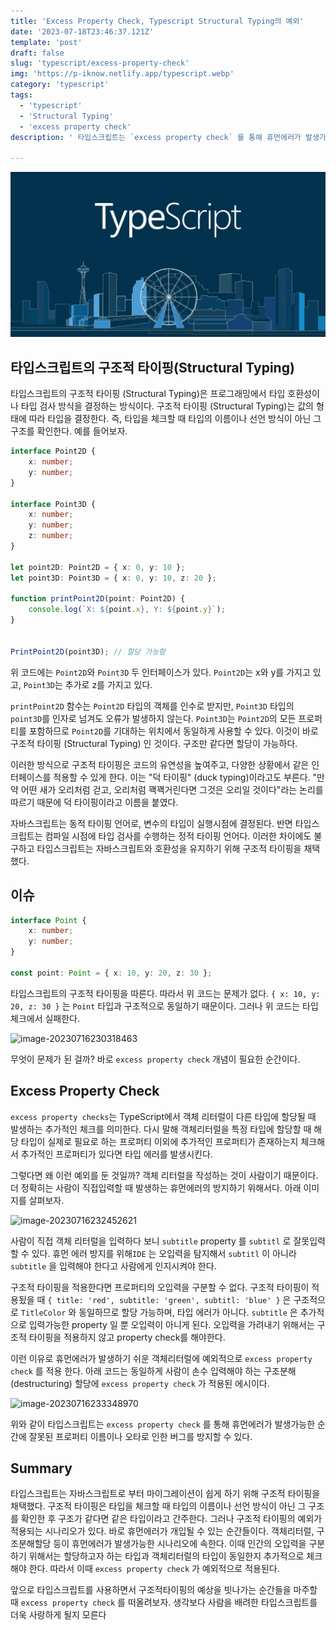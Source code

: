 ```yaml
---
title: 'Excess Property Check, Typescript Structural Typing의 예외'
date: '2023-07-18T23:46:37.121Z'
template: 'post'
draft: false
slug: 'typescript/excess-property-check'
img: 'https://p-iknow.netlify.app/typescript.webp'
category: 'typescript'
tags:
  - 'typescript'
  - 'Structural Typing'
  - 'excess property check'
description: ' 타입스크립트는 `excess property check` 를 통해 휴먼에러가 발생가능한 순간에  잘못된 프로퍼티 이름이나 오타로 인한 버그를 방지할 수 있다.'

---
```


![typescript](../../../static/typescript.webp)

## 타입스크립트의 구조적 타이핑(Structural Typing)


타입스크립트의 구조적 타이핑 (Structural Typing)은 프로그래밍에서 타입 호환성이나 타입 검사 방식을 결정하는 방식이다. 구조적 타이핑 (Structural Typing)는 값의 형태에 따라 타입을 결정한다. 즉, 타입을 체크할 때 타입의 이름이나 선언 방식이 아닌 그 구조를 확인한다. 예를 들어보자.

```typescript
interface Point2D {
    x: number;
    y: number;
}

interface Point3D {
    x: number;
    y: number;
    z: number;
}

let point2D: Point2D = { x: 0, y: 10 };
let point3D: Point3D = { x: 0, y: 10, z: 20 };

function printPoint2D(point: Point2D) {
    console.log(`X: ${point.x}, Y: ${point.y}`);
}


PrintPoint2D(point3D); // 할당 가능함
```

위 코드에는 `Point2D`와 `Point3D` 두 인터페이스가 있다. `Point2D`는 x와 y를 가지고 있고, `Point3D`는 추가로 z를 가지고 있다.

`printPoint2D` 함수는 `Point2D` 타입의 객체를 인수로 받지만, `Point3D` 타입의 `point3D`를 인자로 넘겨도 오류가 발생하지 않는다. `Point3D`는 `Point2D`의 모든 프로퍼티를 포함하므로 `Point2D`를 기대하는 위치에서 동일하게 사용할 수 있다. 이것이 바로 구조적 타이핑 (Structural Typing) 인 것이다. 구조만 같다면 할당이 가능하다. 

이러한 방식으로 구조적 타이핑은 코드의 유연성을 높여주고, 다양한 상황에서 같은 인터페이스를 적용할 수 있게 한다. 이는 "덕 타이핑" (duck typing)이라고도 부른다. "만약 어떤 새가 오리처럼 걷고, 오리처럼 꽥꽥거린다면 그것은 오리일 것이다"라는 논리를 따르기 때문에 덕 타이핑이라고 이름을 붙였다. 

자바스크립트는 동적 타이핑 언어로, 변수의 타입이 실행시점에 결정된다. 반면 타입스크립트는 컴파일 시점에 타입 검사를 수행하는 정적 타이핑 언어다. 이러한 차이에도 불구하고 타입스크립트는 자바스크립트와 호환성을 유지하기 위해 구조적 타이핑을 채택했다.

## 이슈 

```typescript
interface Point {
    x: number;
    y: number;
}

const point: Point = { x: 10, y: 20, z: 30 };	
```

타입스크립트의 구조적 타이핑을 따른다. 따라서  위 코드는 문제가 없다. `{ x: 10, y: 20, z: 30 }` 는 `Point` 타입과 구조적으로 동일하기 때문이다. 그러나 위 코드는 타입체크에서 실패한다. 

![image-20230716230318463](https://i.imgur.com/aPVQIrn.png)

무엇이 문제가 된 걸까? 바로 `excess property check` 개념이 필요한 순간이다. 

## Excess Property Check

`excess property checks`는 TypeScript에서 객체 리터럴이 다른 타입에 할당될 때 발생하는 추가적인 체크를 의미한다. 다시 말해 객체리터럴을 특정 타입에 할당할 때 해당 타입이 실제로 필요로 하는 프로퍼티 이외에 추가적인 프로퍼티가 존재하는지 체크해서 추가적인 프로퍼티가 있다면 타입 에러를 발생시킨다.  

그렇다면 왜 이런 예외를 둔 것일까? 객체 리터럴을 작성하는 것이 사람이기 때문이다. 더 정확히는 사람이 직접입력할 때 발생하는 휴먼에러의 방지하기 위해서다. 아래 이미지를 살펴보자.  

![image-20230716232452621](https://i.imgur.com/yruiGs0.png)

사람이 직접 객체 리터럴을 입력하다 보니 `subtitle` property 를  `subtitl` 로 잘못입력할 수 있다.  휴먼 에러 방지를 위해`IDE` 는 오입력을 탐지해서 `subtitl` 이 아니라 `subtitle` 을 입력해야 한다고 사람에게 인지시켜야 한다. 

구조적 타이핑을 적용한다면 프로퍼티의 오입력을 구분할 수 없다. 구조적 타이핑이 적용됬을 때 `{ title: 'red', subtitle: 'green', subtitl: 'blue' }` 은 구조적으로 `TitleColor` 와 동일하므로 할당 가능하며, 타입 에러가 아니다.  `subtitle` 은 추가적으로 입력가능한 property 일 뿐 오입력이 아니게 된다. 오입력을 가려내기 위해서는 구조적 타이핑을 적용하지 않고 property check를 해야한다. 

이런 이유로 휴먼에러가 발생하기 쉬운 객체리터럴에 예외적으로 `excess property check` 를 적용 한다. 아래 코드는 동일하게 사람이 손수 입력해야 하는 구조분해(destructuring) 할당에 `excess property check` 가 적용된 에시이다. 

![image-20230716233348970](https://i.imgur.com/rRR3oej.png)

 위와 같이 타입스크립트는 `excess property check` 를 통해 휴먼에러가 발생가능한 순간에  잘못된 프로퍼티 이름이나 오타로 인한 버그를 방지할 수 있다.

## Summary

타입스크립트는 자바스크립트로 부터 마이그레이션이 쉽게 하기 위해 구조적 타이핑을 채택했다. 구조적 타이핑은 타입을 체크할 때 타입의 이름이나 선언 방식이 아닌 그 구조를 확인한 후 구조가 같다면 같은 타입이라고 간주한다. 그러나 구조적 타이핑의 예외가 적용되는 시나리오가 있다. 바로 휴먼에러가 개입될 수 있는 순간들이다. 객체리터럴, 구조분해할당 등이 휴먼에러가 발생가능한 시나리오에 속한다. 이때 인간의 오입력을 구분하기 위해서는 할당하고자 하는 타입과 객체리터럴의 타입이 동일한지 추가적으로 체크해야 한다. 따라서 이때 `excess property check`  가 예외적으로 적용된다. 

앞으로 타입스크립트를 사용하면서 구조적타이핑의 예상을 빗나가는 순간들을 마주할 때  `excess property check` 를 떠올려보자. 생각보다 사람을 배려한 타입스크립트를 더욱 사랑하게 될지 모른다  